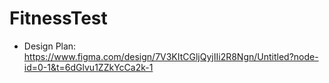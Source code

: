 # FitnessTest
- Design Plan:
https://www.figma.com/design/7V3KItCGljQyjIIi2R8Ngn/Untitled?node-id=0-1&t=6dGlvu1ZZkYcCa2k-1
